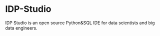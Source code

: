 # IDP-Studio
IDP Studio is an open source Python&SQL IDE for data scientists and big data engineers.
